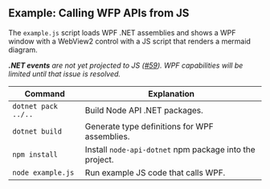 
## Example: Calling WFP APIs from JS
The `example.js` script loads WPF .NET assemblies and shows a WPF window with a WebView2
control with a JS script that renders a mermaid diagram.

_**.NET events** are not yet projected to JS
([#59](https://github.com/microsoft/node-api-dotnet/issues/59)).
WPF capabilities will be limited until that issue is resolved._

| Command                          | Explanation
|----------------------------------|--------------------------------------------------
| `dotnet pack ../..`              | Build Node API .NET packages.
| `dotnet build`                   | Generate type definitions for WPF assemblies.
| `npm install`                    | Install `node-api-dotnet` npm package into the project.
| `node example.js`                | Run example JS code that calls WPF.
